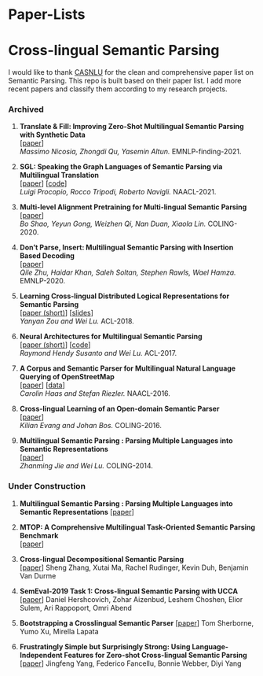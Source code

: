 # Paper-Lists
# Cross-lingual Semantic Parsing
I would like to thank [CASNLU](https://github.com/casnlu/Semantic-Parsing) for the clean and comprehensive paper list on Semantic Parsing. This repo is built based on their paper list. I add more recent papers and classify them according to my research projects.


### Archived
1. **Translate & Fill: Improving Zero-Shot Multilingual Semantic Parsing with Synthetic Data**  
[[paper](https://aclanthology.org/2021.findings-emnlp.279.pdf)]  
*Massimo Nicosia, Zhongdi Qu, Yasemin Altun.* EMNLP-finding-2021.

1. **SGL: Speaking the Graph Languages of Semantic Parsing via Multilingual Translation**  
[[paper](https://www.aclweb.org/anthology/2021.naacl-main.30.pdf)] [[code](https://github.com/SapienzaNLP/sgl)]  
*Luigi Procopio, Rocco Tripodi, Roberto Navigli.* NAACL-2021.

1. **Multi-level Alignment Pretraining for Multi-lingual Semantic Parsing**  
[[paper](https://www.aclweb.org/anthology/2020.coling-main.289.pdf)]  
*Bo Shao, Yeyun Gong, Weizhen Qi, Nan Duan, Xiaola Lin.* COLING-2020.

1. **Don’t Parse, Insert: Multilingual Semantic Parsing with Insertion Based Decoding**  
[[paper](https://www.aclweb.org/anthology/2020.conll-1.40.pdf)]  
*Qile Zhu, Haidar Khan, Saleh Soltan, Stephen Rawls, Wael Hamza.* EMNLP-2020.

1. **Learning Cross-lingual Distributed Logical Representations for Semantic Parsing**  
[[paper (short)](https://www.aclweb.org/anthology/P18-2107)] [[slides](https://www.aclweb.org/anthology/attachments/P18-2107.Presentation.pdf)]  
*Yanyan Zou and Wei Lu.* ACL-2018.

1. **Neural Architectures for Multilingual Semantic Parsing**  
[[paper (short)](https://www.aclweb.org/anthology/P17-2007)] [[code](https://github.com/raymondhs/semantic-multi)]  
*Raymond Hendy Susanto and Wei Lu.* ACL-2017.

1. **A Corpus and Semantic Parser for Multilingual Natural Language Querying of OpenStreetMap**  
[[paper](https://www.aclweb.org/anthology/N16-1088)] [[data](https://www.cl.uni-heidelberg.de/statnlpgroup/nlmaps/)]  
*Carolin Haas and Stefan Riezler.* NAACL-2016.

1. **Cross-lingual Learning of an Open-domain Semantic Parser**  
[[paper](https://www.aclweb.org/anthology/C16-1056)]  
*Kilian Evang and Johan Bos.* COLING-2016.

1. **Multilingual Semantic Parsing : Parsing Multiple Languages into Semantic Representations**  
[[paper](https://www.aclweb.org/anthology/C14-1122)]  
*Zhanming Jie and Wei Lu.* COLING-2014.

### Under Construction
1. **Multilingual Semantic Parsing : Parsing Multiple Languages into Semantic Representations** 
[[paper](https://aclanthology.org/C14-1122.pdf)] 

1. **MTOP: A Comprehensive Multilingual Task-Oriented Semantic Parsing Benchmark**  
[[paper](https://aclanthology.org/2021.eacl-main.257.pdf)]

1. **Cross-lingual Decompositional Semantic Parsing**  
[[paper](https://aclanthology.org/D18-1194.pdf)]
Sheng Zhang, Xutai Ma, Rachel Rudinger, Kevin Duh, Benjamin Van Durme


1. **SemEval-2019 Task 1: Cross-lingual Semantic Parsing with UCCA**  
[[paper](https://aclanthology.org/S19-2001v2.pdf)]
Daniel Hershcovich, Zohar Aizenbud, Leshem Choshen, Elior Sulem, Ari Rappoport, Omri Abend

1. **Bootstrapping a Crosslingual Semantic Parser** 
[[paper](https://aclanthology.org/2020.findings-emnlp.45.pdf)]
Tom Sherborne, Yumo Xu, Mirella Lapata

1. **Frustratingly Simple but Surprisingly Strong: Using Language-Independent Features for Zero-shot Cross-lingual Semantic Parsing** 
[[paper](https://aclanthology.org/2021.emnlp-main.472.pdf)] 
Jingfeng Yang, Federico Fancellu, Bonnie Webber, Diyi Yang

